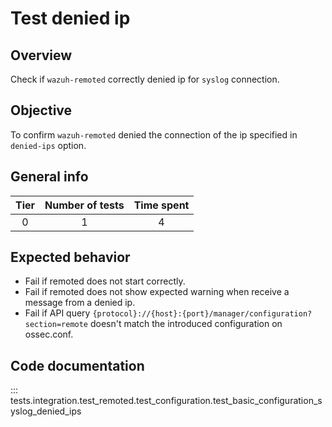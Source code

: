 # Test denied ip 

## Overview 

Check if `wazuh-remoted` correctly denied ip for `syslog` connection.

## Objective

To confirm `wazuh-remoted` denied the connection of the ip specified in `denied-ips` option.

## General info

|Tier | Number of tests | Time spent |
|:--:|:--:|:--:|
| 0 | 1 | 4 |

## Expected behavior

- Fail if remoted does not start correctly.
- Fail if remoted does not show expected warning when receive a message from a denied ip.
- Fail if API query `{protocol}://{host}:{port}/manager/configuration?section=remote` doesn't match 
  the introduced configuration on ossec.conf.

## Code documentation

::: tests.integration.test_remoted.test_configuration.test_basic_configuration_syslog_denied_ips

